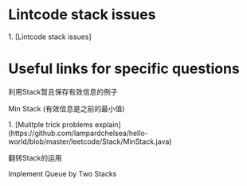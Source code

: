 # Lintcode stack issues
<p>1. [Lintcode stack issues]

# Useful links for specific questions
<p>利用Stack暂且保存有效信息的例子
<p>Min Stack (有效信息是之前的最小值)
<p>1. [Mulitple trick problems explain] (https://github.com/lampardchelsea/hello-world/blob/master/leetcode/Stack/MinStack.java)

<p>翻转Stack的运用
<p>Implement Queue by Two Stacks
